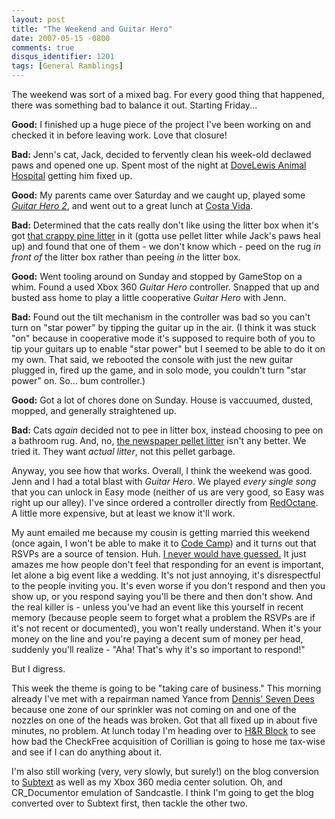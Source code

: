 ```yaml
---
layout: post
title: "The Weekend and Guitar Hero"
date: 2007-05-15 -0800
comments: true
disqus_identifier: 1201
tags: [General Ramblings]
---
```

The weekend was sort of a mixed bag. For every good thing that happened,
there was something bad to balance it out. Starting Friday...
 
 **Good:** I finished up a huge piece of the project I've been working
on and checked it in before leaving work. Love that closure!
 
 **Bad:** Jenn's cat, Jack, decided to fervently clean his week-old
declawed paws and opened one up. Spent most of the night at [DoveLewis
Animal Hospital](http://dovelewis.org/) getting him fixed up.
 
 **Good:** My parents came over Saturday and we caught up, played some
[*Guitar Hero
2*](http://www.amazon.com/exec/obidos/ASIN/B000MRNUB2/mhsvortex), and
went out to a great lunch at [Costa Vida](http://www.costavida.net/).
 
 **Bad:** Determined that the cats really don't like using the litter
box when it's got [that crappy pine
litter](http://www.naturesearth.com/original.html) in it (gotta use
pellet litter while Jack's paws heal up) and found that one of them - we
don't know which - peed on the rug *in front of* the litter box rather
than peeing *in* the litter box.
 
 **Good:** Went tooling around on Sunday and stopped by GameStop on a
whim. Found a used Xbox 360 *Guitar Hero* controller. Snapped that up
and busted ass home to play a little cooperative *Guitar Hero* with
Jenn.
 
 **Bad:** Found out the tilt mechanism in the controller was bad so you
can't turn on "star power" by tipping the guitar up in the air. (I think
it was stuck "on" because in cooperative mode it's supposed to require
both of you to tip your guitars up to enable "star power" but I seemed
to be able to do it on my own. That said, we rebooted the console with
just the new guitar plugged in, fired up the game, and in solo mode, you
couldn't turn "star power" on. So... bum controller.)
 
 **Good:** Got a lot of chores done on Sunday. House is vaccuumed,
dusted, mopped, and generally straightened up.
 
 **Bad:** Cats *again* decided not to pee in litter box, instead
choosing to pee on a bathroom rug. And, no, [the newspaper pellet
litter](http://www.yesterdaysnews.com) isn't any better. We tried it.
They want *actual litter*, not this pellet garbage.
 
 Anyway, you see how that works. Overall, I think the weekend was good.
Jenn and I had a total blast with *Guitar Hero*. We played *every single
song* that you can unlock in Easy mode (neither of us are very good, so
Easy was right up our alley). I've since ordered a controller directly
from [RedOctane](http://www.redoctane.com). A little more expensive, but
at least we know it'll work.
 
 My aunt emailed me because my cousin is getting married this weekend
(once again, I won't be able to make it to [Code
Camp](http://pdx.techevents.info/codecamp/2/default.aspx)) and it turns
out that RSVPs are a source of tension. Huh. [I never would have
guessed.](/archive/2006/08/30/you-must-rsvp-for-my-wedding.aspx) It just
amazes me how people don't feel that responding for an event is
important, let alone a big event like a wedding. It's not just annoying,
it's disrespectful to the people inviting you. It's even worse if you
don't respond and then you show up, or you respond saying you'll be
there and then don't show. And the real killer is - unless you've had an
event like this yourself in recent memory (because people seem to forget
what a problem the RSVPs are if it's not recent or documented), you
won't really understand. When it's your money on the line and you're
paying a decent sum of money per head, suddenly you'll realize - "Aha!
That's why it's so important to respond!"
 
 But I digress.
 
 This week the theme is going to be "taking care of business." This
morning already I've met with a repairman named Yance from [Dennis'
Seven Dees](http://www.dennis7dees.com) because one zone of our
sprinkler was not coming on and one of the nozzles on one of the heads
was broken. Got that all fixed up in about five minutes, no problem. At
lunch today I'm heading over to [H&R Block](http://www.hrblock.com/) to
see how bad the CheckFree acquisition of Corillian is going to hose me
tax-wise and see if I can do anything about it.
 
 I'm also still working (very, very slowly, but surely!) on the blog
conversion to [Subtext](http://www.subtextproject.com) as well as my
Xbox 360 media center solution. Oh, and CR\_Documentor emulation of
Sandcastle. I think I'm going to get the blog converted over to Subtext
first, then tackle the other two.
